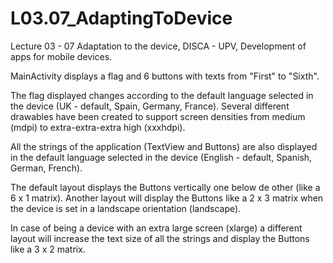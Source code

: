 # L03.07_AdaptingToDevice
Lecture 03 - 07 Adaptation to the device, DISCA - UPV, Development of apps for mobile devices.

MainActivity displays a flag and 6 buttons with texts from "First" to "Sixth".

The flag displayed changes according to the default language selected in the device (UK - default, Spain, Germany, France).
Several different drawables have been created to support screen densities from medium (mdpi) to extra-extra-extra high (xxxhdpi).

All the strings of the application (TextView and Buttons) are also displayed in the default language selected in the device (English - default, Spanish, German, French).

The default layout displays the Buttons vertically one below de other (like a 6 x 1 matrix).
Another layout will display the Buttons like a 2 x 3 matrix when the device is set in a landscape orientation (landscape).

In case of being a device with an extra large screen (xlarge) a different layout will increase the text size of all the strings and display the Buttons like a 3 x 2 matrix.
